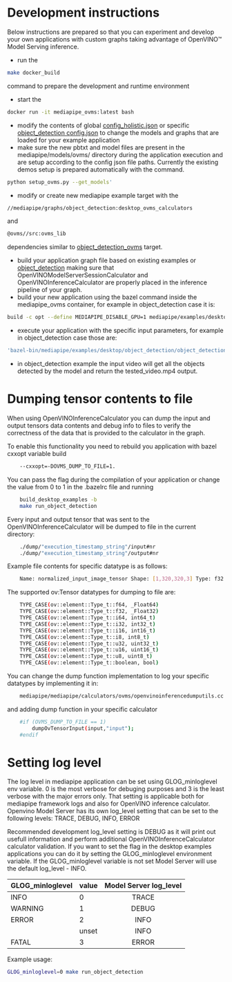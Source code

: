 # Development instructions
Below instructions are prepared so that you can experiment and develop your own applications with custom graphs taking advantage of OpenVINO&trade; Model Serving inference.

- run the 
```bash
make docker_build
```
 command to prepare the development and runtime environment
- start the 
```bash
docker run -it mediapipe_ovms:latest bash
```

- modify the contents of global [config_holistic.json](../mediapipe/models/ovms/config_holistic.json) or specific [object_detection config.json](../mediapipe/calculators/ovms/config.json) to change the models and graphs that are loaded for your example application
- make sure the new pbtxt and model files are present in the mediapipe/models/ovms/ directory during the application execution and are setup according to the config json file paths. Currently the existing demos setup is prepared automatically with the  command.
```bash
python setup_ovms.py --get_models'
```

- modify or create new mediapipe example target with the 
```bash
//mediapipe/graphs/object_detection:desktop_ovms_calculators
```
 and 
 ```bash
 @ovms//src:ovms_lib 
 ```
dependencies similar to [object_detection_ovms](mediapipe/examples/desktop/object_detection/BUILD) target.
- build your application graph file based on existing examples or [object_detection](mediapipe/graphs/object_detection/object_detection_desktop_ovms1_graph.pbtxt) making sure that OpenVINOModelServerSessionCalculator and OpenVINOInferenceCalculator are properly placed in the inference pipeline of your graph.
- build your new application using the bazel command inside the mediapipe_ovms container, for example in object_detection case it is:
```bash
build -c opt --define MEDIAPIPE_DISABLE_GPU=1 mediapipe/examples/desktop/object_detection:object_detection_openvino'
```
- execute your application with the specific input parameters, for example in object_detection case those are:
```bash
'bazel-bin/mediapipe/examples/desktop/object_detection/object_detection_openvino --calculator_graph_config_file mediapipe/graphs/object_detection/object_detection_desktop_openvino_graph.pbtxt --input_side_packets "input_video_path=/mediapipe/mediapipe/examples/desktop/object_detection/test_video.mp4,output_video_path=/mediapipe/tested_video.mp4"'
```
- in object_detection example the input video will get all the objects detected by the model and return the tested_video.mp4 output.

# Dumping tensor contents to file

When using OpenVINOInferenceCalculator you can dump the input and output tensors data contents and debug info to files to verify the correctness of the data that is provided to the calculator in the graph.

To enable this functionality you need to rebuild you application with bazel cxxopt variable build 
```bash
    --cxxopt=-DOVMS_DUMP_TO_FILE=1.
```

You can pass the flag during the compilation of your application or change the value from 0 to 1 in the .bazelrc file and running 
```bash
    build_desktop_examples -b
    make run_object_detection
```

Every input and output tensor that was sent to the OpenVINOInferenceCalculator will be dumped to file in the current directory:
```bash
    ./dump/"execution_timestamp_string"/input#nr
    ./dump/"execution_timestamp_string"/output#nr
```

Example file contents for specific datatype is as follows:
```bash
    Name: normalized_input_image_tensor Shape: [1,320,320,3] Type: f32 Byte size: 1228800 Size: 307200 tensor: [ 0.403922 0.364706 0.286275 0.396078 0.356863 0.278431 0.396078 0.356863 0.278431 0.396078 0.356863 0.278431 0.396078 0.356863 0.278431 0.396078 0.356863 0.278431 0.3960 ... ]
```

The supported ov:Tensor datatypes for dumping to file are:
```bash
    TYPE_CASE(ov::element::Type_t::f64, _Float64)
    TYPE_CASE(ov::element::Type_t::f32, _Float32)
    TYPE_CASE(ov::element::Type_t::i64, int64_t)
    TYPE_CASE(ov::element::Type_t::i32, int32_t)
    TYPE_CASE(ov::element::Type_t::i16, int16_t)
    TYPE_CASE(ov::element::Type_t::i8, int8_t)
    TYPE_CASE(ov::element::Type_t::u32, uint32_t)
    TYPE_CASE(ov::element::Type_t::u16, uint16_t)
    TYPE_CASE(ov::element::Type_t::u8, uint8_t)
    TYPE_CASE(ov::element::Type_t::boolean, bool)
```

You can change the dump function implementation to log your specific datatypes by implementing it in:
```bash
    mediapipe/mediapipe/calculators/ovms/openvinoinferencedumputils.cc
```

and adding dump function in your specific calculator
```bash
    #if (OVMS_DUMP_TO_FILE == 1)
        dumpOvTensorInput(input,"input");
    #endif
```      
# Setting log level

The log level in mediapipe application can be set using GLOG_minloglevel env variable. 0 is the most verbose for debuging purposes and 3 is the least verbose with the major errors only.
That setting is applicable both for mediapipe framework logs and also for OpenVINO inference calculator.
Openvino Model Server has its own log_level setting that can be set to the following levels:
    TRACE, DEBUG, INFO, ERROR

Recommended development log_level setting is DEBUG as it will print out usefull information and perform additional OpenVINOInferenceCalculator calculator validation.
If you want to set the flag in the desktop examples applications you can do it by setting the GLOG_minloglevel environment variable.
If the GLOG_minloglevel variable is not set Model Server will use the default log_level - INFO.

| GLOG_minloglevel |      value       | Model Server log_level |
:------------------|------------------| :--------------------: |
|      INFO        |        0         |          TRACE         |
|      WARNING     |        1         |          DEBUG         |
|      ERROR       |        2         |          INFO          |
|                  |      unset       |          INFO          |
|      FATAL       |        3         |          ERROR         |


Example usage:
```bash
GLOG_minloglevel=0 make run_object_detection
```